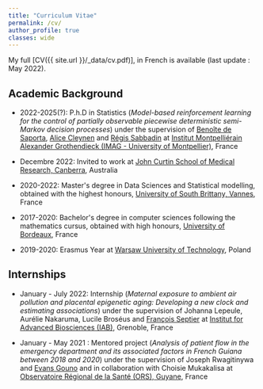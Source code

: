 ```yaml
---
title: "Curriculum Vitae"
permalink: /cv/
author_profile: true
classes: wide
---
```


My full \[CV({{ site.url }}/_data/cv.pdf)\], in French is available (last update : May 2022).

## Academic Background 

* 2022-2025(?): P.h.D in Statistics (*Model-based reinforcement learning for the control of partially observable piecewise deterministic semi-Markov decision processes*) under the supervision of [Benoîte de Saporta](https://imag.umontpellier.fr/~saporta/index-en.html), [Alice Cleynen](https://www.alice-cleynen.menopresto.net/) and [Régis Sabbadin](https://miat.inrae.fr/site/R%C3%A9gis_SABBADIN) at [Institut Montpelliérain Alexander Grothendieck (IMAG - University of Montpellier)](https://imag.umontpellier.fr/?page_id=1172&lang=en), France
+ Decembre 2022: Invited to work at [John Curtin School of Medical Research, Canberra](https://jcsmr.anu.edu.au/), Australia 

* 2020-2022: Master's degree in Data Sciences and Statistical modelling, obtained with the highest honours, [University of South Brittany, Vannes](https://www.univ-ubs.fr/fr/formation-initiale-continue/formations/master-XB/sciences-technologies-sante-STS/master-data-science-modelisation-statistique-5SDM00_217.html), France

* 2017-2020: Bachelor's degree in computer sciences following the mathematics cursus, obtained with high honours, [University of Bordeaux](https://www.u-bordeaux.fr/), France  
+ 2019-2020: Erasmus Year at [Warsaw University of Technology](https://www.pw.edu.pl/engpw), Poland


## Internships

* January - July 2022: Internship (*Maternal exposure to ambient air pollution and placental epigenetic aging: Developing a new clock and estimating associations*) under the supervision of Johanna Lepeule, Aurélie Nakaruma, Lucile Broséus and [François Septier](http://web.univ-ubs.fr/lmba/septier/) at [Institut for Advanced Biosciences (IAB)](https://iab.univ-grenoble-alpes.fr/), Grenoble, France 

* January - May 2021 : Mentored project (*Analysis of patient flow in the emergency department and its associated factors in French Guiana between 2018 and 2020*) under the supervision of Joseph Rwagitinywa and [Evans Gouno](http://web.univ-ubs.fr/lmba/gouno/) and in collaboration with Choisie Mukakalisa at [Observatoire Régional de la Santé (ORS), Guyane](https://www.ors-guyane.org/), France 
